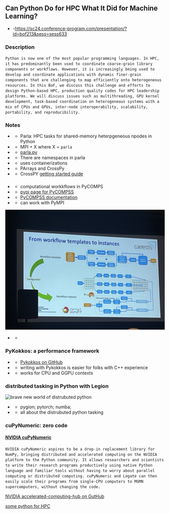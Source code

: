 ## Can Python Do for HPC What It Did for Machine Learning?

- -https://sc24.conference-program.com/presentation/?id=bof213&sess=sess633

### Description

`Python is now one of the most popular programming languages. In HPC, it has predominantly been used to coordinate coarse-grain library components or workflows. However, it is increasingly being used to develop and coordinate applications with dynamic finer-grain components that are challenging to map efficiently onto heterogeneous resources. In this BoF, we discuss this challenge and efforts to design Python-based HPC, production quality codes for HPC leadership platforms. We will discuss issues such as multithreading, GPU kernel development, task-based coordination on heterogeneous systems with a mix of CPUs and GPUs, inter-node interoperability, scalability, portability, and reproducibility.`

### Notes

- - Parla: HPC tasks for shared-memory heterpgeneous npodes in Python
- - MPI + X where X = `parla`
- - [parla.py](https://github.com/ut-parla/Parla.py)
- - There are namespaces in parla
- - uses containerizations
- - PArrays and CrossPy
- - CrossPY [getting started guide](https://users.oden.utexas.edu/~byou/crosspy/user/start/quickstart.html)

###

- - computational workkflows in PyCOMPS
- - [pypi page for PyCOMPSS](https://pypi.org/project/pycompss/)
- - [PyCOMPSS documentation](https://compss-doc.readthedocs.io/en/stable/)
- - can work with PyMPI

![Workflow templates](images/workflows_templates.jpg "workflow templates")

- -

### PyKokkos: a performance framework

- - [Pykokkos on GitHub](https://github.com/kokkos/pykokkos)
- - writing with Pykokkos is easier for folks with C++ experience
- - works for CPU and GGPU contexts

### distributed tasking in Python with Legion

![brave new world of distrubuted python](images/distributed_python.jpg "brave new world of distrubuted pytho")

- - pygion; pytorch; numba;
- - all about the distrubuted python tasking

### cuPyNumeric: zero code

#### [NVIDIA cuPyNumeric](https://developer.nvidia.com/cupynumeric)

`NVIDIA cuPyNumeric aspires to be a drop-in replacement library for NumPy, bringing distributed and accelerated computing on the NVIDIA platform to the Python community. It allows researchers and scientists to write their research programs productively using native Python language and familiar tools without having to worry about parallel computing or distributed computing. cuPyNumeric and Legate can then easily scale their programs from single-CPU computers to MGMN supercomputers, without changing the code.`

[NVIDIA accelerated-computing-hub on GutHub](https://github.com/NVIDIA/accelerated-computing-hub)

[some python for HPC](https://github.com/dionhaefner/pyhpc-benchmarks)
